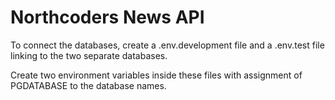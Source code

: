 # Northcoders News API

To connect the databases, create a .env.development file and a .env.test file linking to the two separate databases.

Create two environment variables inside these files with assignment of PGDATABASE to the database names.
